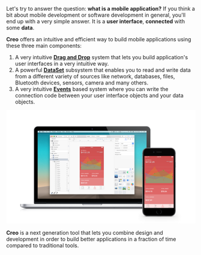 Let's try to answer the question: **what is a mobile application?** If you think a bit about mobile development or software development in general, you'll end up with a very simple answer. It is a **user interface**, **connected** with some **data**.


**Creo** offers an intuitive and efficient way to build mobile applications using these three main components:

1. A very intuitive **[Drag and Drop](user-interface-creation.md)** system that lets you build application's user interfaces in a very intuitive way.
2. A powerful **[DataSet](dataset.md)** subsystem that enables you to read and write data from a different variety of sources like network, databases, files, Bluetooth devices, sensors, camera and many others.
3. A very intuitive **[Events](objects-and-events.md)** based system where you can write the connection code between your user interface objects and your data objects.

![Creo](../images/creo/how-creo-works.png)

**Creo** is a next generation tool that lets you combine design and development in order to build better applications in a fraction of time compared to traditional tools.